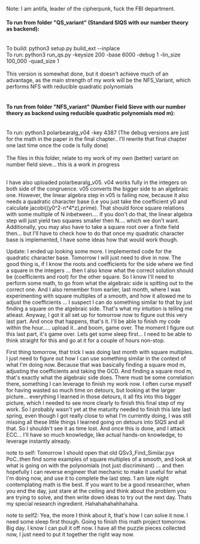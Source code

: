 Note: I am antifa, leader of the cipherpunk, fuck the FBI department. 

#### To run from folder "QS_variant" (Standard SIQS with our number theory as backend):</br></br>
To build: python3 setup.py build_ext --inplace</br>
To run: python3 run_qs.py -keysize 200 -base 6000 -debug 1 -lin_size 100_000 -quad_size 1</br></br>
This version is somewhat done, but it doesn't achieve much of an advantage, as the main strength of my work will be the NFS_Variant, which performs NFS with reducible quadratic polynomials<br><br>
#### To run from folder "NFS_variant" (Number Field Sieve with our number theory as backend using reducible quadratic polynomials mod m):</br></br>
To run: python3 polarbearalg_v04 -key 4387 (The debug versions are just for the math in the paper in the final chapter.. I'll rewrite that final chapter one last time once the code is fully done)</br></br>
The files in this folder, relate to my work of my own (better) variant on number field sieve... this is a work in progress</br></br>

I have also uploaded polarbearalg_v05. v04 works fully in the integers on both side of the congruence. v05 converts the bigger side to an algebraic one. However, the linear algebra step in v05 is failing now, because it also needs a quadratic character base (i.e you just take the coefficient y0 and calculate jacobi((y0^2-n\*4\*z),prime). That should force square relations with some multiple of N inbetween.... if you don't do that, the linear algebra step will just yield two squares smaller then N.... which we don't want. Additionally, you may also have to take a square root over a finite field then... but I'll have to check how to do that once my quadratic character base is implemented, I have some ideas how that would work though. 

Update: I ended up looking some more. I implemented code for the quadratic character base. Tomorrow I will just need to dive in now. The good thing is, if I know the roots and coefficients for the side where we find a square in the integers ... then I also know what the correct solution should be (coefficients and root) for the other square. So I know I'll need to perform some math, to go from what the algebraic side is spitting out to the correct one. And I also remember from earlier, last month, where I was experimenting with square multiples of a smooth, and how it allowed me to adjust the coefficients ... I suspect I can do something similar to that by just finding a square on the algebraic side. That's what my intuition is telling me atleast. Anyway, I got it all set up for tomorrow now to figure out this very last part. And once that happens, that's it. I'll be able to finish my code within the hour..... upload it...and boom, game over. The moment I figure out this last part, it's game over. Lets get some sleep first... I need to be able to think straight for this and go at it for a couple of hours non-stop.

First thing tomorrow, that trick I was doing last month with square multiples. I just need to figure out how I can use something similar in the context of what I'm doing now. Because that was basically finding a square mod m, adjusting the coefficients and taking the GCD. And finding a square mod m, that's exactly what the algebraic side does. There must be some correlation there, something I can leverage to finish my work now. I often curse myself for having wasted so much time on detours, but looking at the larger picture... everything I learned in those detours, it all fits into this bigger picture, which I needed to see more clearly to finish this final step of my work. So I probably wasn't yet at the maturity needed to finish this late last spring, even though I got really close to what I'm currently doing, I was still missing all these little things I learned going on detours into SIQS and all that. So I shouldn't see it as time lost. And once this is done, and I attack ECC... I'll have so much knowledge, like actual hands-on knowledge, to leverage instantly already.

note to self: Tomorrow I should open that old QSv3_Find_Similar.pyx PoC..then find some examples of square multiples of a smooth, and look at what is going on with the polynomials (not just discriminant) ... and then hopefully I can reverse engineer that mechanic to make it useful for what I'm doing now, and use it to complete the last step. 1 am late night contemplating math is the best. If you want to be a good researcher, when you end the day, just stare at the ceiling and think about the problem you are trying to solve, and then write down ideas to try out the next day. Thats my special research ingredient. Hahahahahahhahaha.

note to self2: Yea, the more I think about it, that's how I can solve it now. I need some sleep first though. Going to finish this math project tomorrow. Big day. I know I can pull it off now. I have all the puzzle pieces collected now, I just need to put it together the right way now. 
